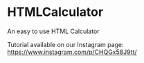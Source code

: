 # HTMLCalculator
An easy to use HTML Calculator

Tutorial available on our Instagram page: https://www.instagram.com/p/CHQGx58J9tt/
